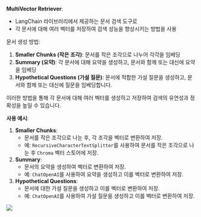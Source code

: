 
**MultiVector Retriever**:
- LangChain 라이브러리에서 제공하는 문서 검색 도구로
- 각 문서에 대해 여러 벡터를 저장하여 검색 성능을 향상시키는 방법을 사용

문서 생성 방법:
1. **Smaller Chunks (작은 조각)**: 문서를 작은 조각으로 나누어 각각을 임베딩
2. **Summary (요약)**: 각 문서에 대해 요약을 생성하고, 문서와 함께 또는 대신에 요약을 임베딩
3. **Hypothetical Questions (가설 질문)**: 문서에 적합한 가설 질문을 생성하고, 문서와 함께 또는 대신에 질문을 임베딩합니다.

이러한 방법을 통해 각 문서에 대해 여러 벡터를 생성하고 저장하여 검색의 유연성과 정확성을 높일 수 있습니다.

**사용 예시**:

1. **Smaller Chunks**:
    - 문서를 작은 조각으로 나눈 후, 각 조각을 벡터로 변환하여 저장.
    - 예: `RecursiveCharacterTextSplitter`를 사용하여 문서를 작은 조각으로 나눈 후 `Chroma` 벡터 스토어에 저장.
2. **Summary**:
    - 문서의 요약을 생성하여 벡터로 변환하여 저장.
    - 예: `ChatOpenAI`를 사용하여 요약을 생성하고 이를 벡터로 변환하여 저장.
3. **Hypothetical Questions**:
    - 문서에 대한 가설 질문을 생성하고 이를 벡터로 변환하여 저장.
    - 예: `ChatOpenAI`를 사용하여 가설 질문을 생성하고 이를 벡터로 변환하여 저장.

![](https://i.imgur.com/oagBKKs.png)

